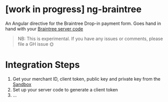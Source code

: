 [work in progress] ng-braintree
============

An Angular directive for the Braintree Drop-in payment form. Goes hand in hand with your [Braintree server code](https://developers.braintreepayments.com/start/hello-server)

> NB: This is experimental. If you have any issues or comments, please file a GH issue :sun_with_face:

# Integration Steps

1. Get your merchant ID, client token, public key and private key from the [Sandbox](https://sandbox.braintreegateway.com/)
2. Set up your server code to generate a client token
3. ...
